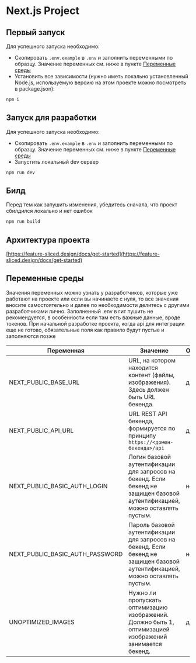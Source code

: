# Next.js Project

## Первый запуск

Для успешного запуска необходимо:

- Скопировать `.env.example` в `.env` и заполнить переменными по образцу. Значение переменных см. ниже в пункте [Переменные среды](#переменные-среды)
- Установить все зависимости (нужно иметь локально установленный Node.js, используемую версию на этом проекте можно посмотреть в package.json):

```bash
npm i
```

## Запуск для разработки

Для успешного запуска необходимо:

- Скопировать `.env.example` в `.env` и заполнить переменными по образцу. Значение переменных см. ниже в пункте [Переменные среды](#переменные-среды)
- Запустить локальный dev сервер

```bash
npm run dev
```

## Билд

Перед тем как запушить изменения, убедитесь сначала, что проект сбилдился локально и нет ошибок

```bash
npm run build
```

## Архитектура проекта

[https://feature-sliced.design/docs/get-started](https://feature-sliced.design/docs/get-started)

## Переменные среды

Значения переменных можно узнать у разработчиков, которые уже работают на проекте или если вы начинаете с нуля, то все значения вносите самостоятельно и далее по необходимости делитесь с другими разработчиками лично. Заполненный .env в гит пушить не рекомендуется, в особенности если там есть важные данные, вроде токенов.
При начальной разработке проекта, когда api для интеграции еще не готово, обязательные поля как правило будут пустые и заполняются позже

| Переменная                      | Значение                                                                                                                      | Обязательно |
| ------------------------------- | ----------------------------------------------------------------------------------------------------------------------------- | ----------- |
| NEXT_PUBLIC_BASE_URL            | URL, на котором находится контент (файлы, изображения). Здесь должен быть URL бекенда.                                        | да          |
| NEXT_PUBLIC_API_URL             | URL REST API бекенда, формируется по принципу `https://<домен-бекенда>/api`                                                   | да          |
| NEXT_PUBLIC_BASIC_AUTH_LOGIN    | Логин базовой аутентификации для запросов на бекенд. Если бекенд не защищен базовой аутентификацией, можно оставлять пустым.  | нет         |
| NEXT_PUBLIC_BASIC_AUTH_PASSWORD | Пароль базовой аутентификации для запросов на бекенд. Если бекенд не защищен базовой аутентификацией, можно оставлять пустым. | нет         |
| UNOPTIMIZED_IMAGES              | Нужно ли пропускать оптимизацию изображений. Должно быть 1, оптимизацией изображений занимается бекенд.                       | да          |
